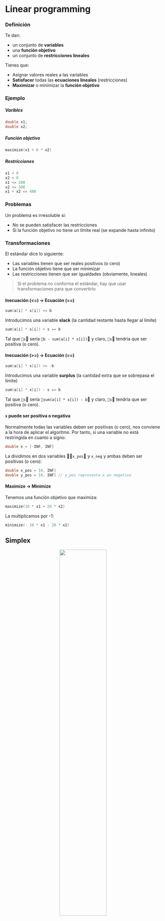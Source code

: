 # Linear programming

### Definición

Te dan:
- un conjunto de **variables**
- una **función objetivo**
- un conjunto de **restricciones lineales**

Tienes que:
- Asignar valores reales a las variables
- **Satisfacer** todas las **ecuaciones lineales** (restricciones)
- **Maximizar** o minimizar la **función objetivo**

### Ejemplo

##### Varibles

```cpp
double x1;
double x2;
```

##### Función objetivo

```cpp
maximize(x1 + 6 * x2)
```

##### Restricciones

```cpp
x1 > 0
x2 > 0
x1 <= 200
x2 <= 300
x1 + x2 <= 400
```

### Problemas

Un problema es irresoluble si:
- No se pueden satisfacer las restricciones
- Si la función objetivo no tiene un límite real (se expande hasta infinito)

### Transformaciones

El estándar dice lo siguiente:
- Las variables tienen que ser reales positivos (o cero)
- La función objetivo tiene que ser minimizar
- Las restricciones tienen que ser igualdades (obviamente, lineales)

> Si el problema no conforma el estándar, hay que usar transformaciones para que convertirlo

#### Inecuación (<=) → Ecuación (==)

```cpp
sum(a[i] * x[i]) <= b
```

Introducimos una variable **slack** (la cantidad restante hasta llegar al límite)

```cpp
sum(a[i] * x[i]) + s == b
```

Tal que `s` sería `b - sum(a[i] * x[i])` y claro, `s` tendría que ser positiva (o cero).

#### Inecuación (>=) → Ecuación (==)

```cpp
sum(a[i] * x[i]) >= -b
```

Introducimos una variable **surplus** (la cantidad extra que se sobrepasa el límite)

```cpp
sum(a[i] * x[i]) - s == b
```

Tal que `s` sería `sum(a[i] * x[i]) - b` y claro, `s` tendría que ser positiva (o cero).

#### `x` puede ser positiva o negativa

Normalmente todas las variables deben ser positivas (o cero), nos conviene a la hora de aplicar el algoritmo. Por tanto, si una variable no está restringida en cuanto a signo:

```cpp
double x = [-INF, INF]
```

La dividimos en dos variables `x_pos` y `x_neg` y ambas deben ser positivas (o cero):

```cpp
double x_pos = [0, INF]
double y_pos = [0, INF] // y_pos representa x en negativo
```

#### Maximize → Minimize

Tenemos una función objetivo que maximiza:

```cpp
maximize(10 * x1 + 20 * x2)
```

La multiplicamos por -1:

```cpp
minimize(- 10 * x1 - 20 * x2)
```

## Simplex

<p align="center">
	<img src="https://upload.wikimedia.org/wikipedia/commons/d/d4/Simplex-method-3-dimensions.png" width=55%>
</p>

> Se basa en que la solución a un problema de LP es uno de los vértices n-dimensionales del cuerpo geométrico del problema.

#### Algoritmo

Se usa [**Hill Climbing**](https://github.com/MrRobb/IA-FIB/blob/master/Búsqueda%20local/Hill%20Climbing.md):
- Empieza en un vértice cualquiera.
- Busca un vértice adyacente con mejor puntuación en la función objetivo.
- Repite los pasos desde el nuevo vértice hasta que no haya ningún vecino con mejor puntuación.

#### Complejidad

- Simplex puede ser exponencial respecto al número de variables.
- Pueden existir **ciclos** (en la versión **más básica** del algoritmo)

- En la práctica, la complejidad media es de `O(n^3)`
